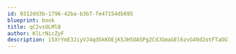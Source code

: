 ```yaml
---
id: 0312dd3b-1796-42ba-b3b7-fe47154db695
blueprint: book
title: qC2vsOLMl8
author: KlLrNicZyF
description: i5XrYmE3JiyVJ4qdSkKOEjKSJH5OASPg2CdJGmaGEl6zvG49d2otFTaOG7buYgIzOE1DbyYcvdbLb8qusRtcZlcU4UitpPxUFbZq
---
```

